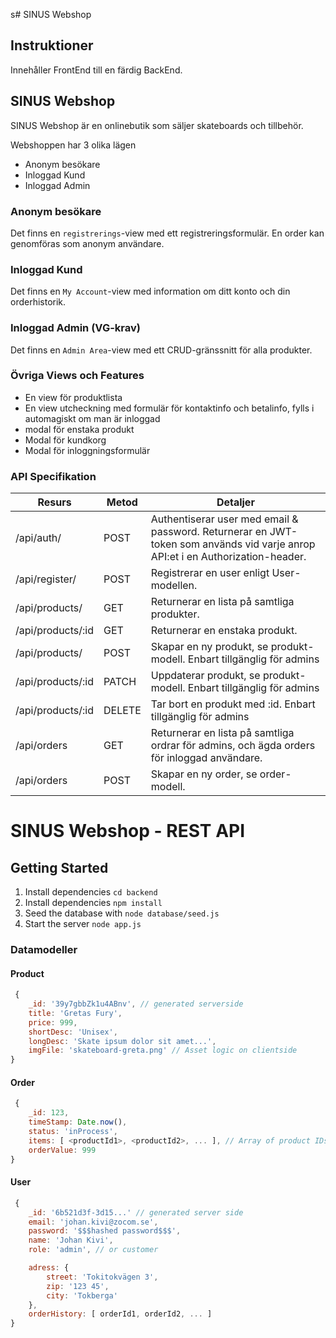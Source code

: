 s# SINUS Webshop

## Instruktioner
Innehåller FrontEnd till en färdig BackEnd.

## SINUS Webshop

SINUS Webshop är en onlinebutik som säljer skateboards och tillbehör.

Webshoppen har 3 olika lägen
* Anonym besökare
* Inloggad Kund
* Inloggad Admin

### Anonym besökare
Det finns en `registrerings`-view med ett registreringsformulär.
En order kan genomföras som anonym användare.

### Inloggad Kund
Det finns en `My Account`-view med information om ditt konto och din orderhistorik.

### Inloggad Admin (VG-krav)
Det finns en `Admin Area`-view med ett CRUD-gränssnitt för alla produkter.

### Övriga Views och Features
* En view för produktlista
* En view utcheckning med formulär för kontaktinfo och betalinfo, fylls i automagiskt om man är inloggad
* modal för enstaka produkt
* Modal för kundkorg
* Modal för inloggningsformulär


### API Specifikation

| Resurs | Metod | Detaljer |
| ------ | ------ | ------ |
| /api/auth/ | POST | Authentiserar user med email & password. Returnerar en JWT-token som används vid varje anrop API:et i en Authorization-header. |
| /api/register/ | POST | Registrerar en user enligt User-modellen. |
| /api/products/ | GET | Returnerar en lista på samtliga produkter. |
| /api/products/:id | GET | Returnerar en enstaka produkt. |
| /api/products/ | POST | Skapar en ny produkt, se produkt-modell. Enbart tillgänglig för admins |
| /api/products/:id | PATCH | Uppdaterar produkt, se produkt-modell. Enbart tillgänglig för admins |
| /api/products/:id | DELETE | Tar bort en produkt med :id. Enbart tillgänglig för admins |
| /api/orders | GET | Returnerar en lista på samtliga ordrar för admins, och ägda orders för inloggad användare. |
| /api/orders | POST | Skapar en ny order, se order-modell. |


# SINUS Webshop - REST API

## Getting Started

1. Install dependencies `cd backend`
2. Install dependencies `npm install`
3. Seed the database with `node database/seed.js`
4. Start the server `node app.js`

### Datamodeller

#### Product

```javascript
 {
    _id: '39y7gbbZk1u4ABnv', // generated serverside
    title: 'Gretas Fury',
    price: 999,
    shortDesc: 'Unisex',
    longDesc: 'Skate ipsum dolor sit amet...',
    imgFile: 'skateboard-greta.png' // Asset logic on clientside
} 
```

#### Order
```javascript
 {
    _id: 123,
    timeStamp: Date.now(), 
    status: 'inProcess',
    items: [ <productId1>, <productId2>, ... ], // Array of product IDs
    orderValue: 999
} 
```

#### User
```javascript
 {
    _id: '6b521d3f-3d15...' // generated server side
    email: 'johan.kivi@zocom.se',
    password: '$$$hashed password$$$',
    name: 'Johan Kivi',
    role: 'admin', // or customer

    adress: {
        street: 'Tokitokvägen 3',
        zip: '123 45',
        city: 'Tokberga'
    },
    orderHistory: [ orderId1, orderId2, ... ]
} 
```

